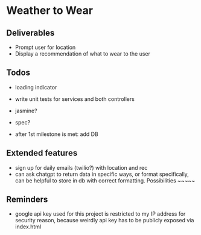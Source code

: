 # Weather to Wear

## Deliverables

- Prompt user for location
- Display a recommendation of what to wear to the user

## Todos

- loading indicator

- write unit tests for services and both controllers
- jasmine?
- spec?

- after 1st milestone is met: add DB

## Extended features

- sign up for daily emails (twilio?) with location and rec
- can ask chatgpt to return data in specific ways, or format specifically, can be helpful to store in db with correct formatting. Possibilities ~~~~~

## Reminders

- google api key used for this project is restricted to my IP address for security reason, because weirdly api key has to be publicly exposed via index.html

